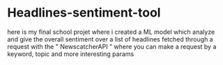 # Headlines-sentiment-tool
here is my final school projet where i created a ML model which analyze and give the overall sentiment 
over a list of headlines fetched through a request with the " NewscatcherAPI " [](https://newscatcherapi.com/) 
where you can make a request by a keyword, topic and more interesting params
